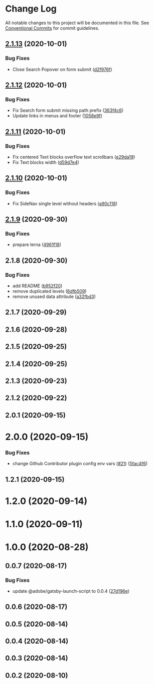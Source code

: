 # Change Log

All notable changes to this project will be documented in this file.
See [Conventional Commits](https://conventionalcommits.org) for commit guidelines.

## [2.1.13](https://github.com/adobe/gatsby-theme-parliament/compare/@adobe/gatsby-theme-parliament@2.1.12...@adobe/gatsby-theme-parliament@2.1.13) (2020-10-01)


### Bug Fixes

* Close Search Popover on form submit ([d2f976f](https://github.com/adobe/gatsby-theme-parliament/commit/d2f976f9a541198552abebc859f89b3a4eca37a6))





## [2.1.12](https://github.com/adobe/gatsby-theme-parliament/compare/@adobe/gatsby-theme-parliament@2.1.11...@adobe/gatsby-theme-parliament@2.1.12) (2020-10-01)


### Bug Fixes

* Fix Search form submit missing path prefix ([363f4c6](https://github.com/adobe/gatsby-theme-parliament/commit/363f4c650d9237feac8394de2cb51e6f4672c4da))
* Update links in menus and footer ([1058e9f](https://github.com/adobe/gatsby-theme-parliament/commit/1058e9f98275aef9f00310409858f2376dc57233))





## [2.1.11](https://github.com/adobe/gatsby-theme-parliament/compare/@adobe/gatsby-theme-parliament@2.1.10...@adobe/gatsby-theme-parliament@2.1.11) (2020-10-01)


### Bug Fixes

* Fix centered Text blocks overflow text scrollbars ([e29da19](https://github.com/adobe/gatsby-theme-parliament/commit/e29da19deaf7d86fe369bc51bd9856764c7f64d4))
* Fix Text blocks width ([d59d7e4](https://github.com/adobe/gatsby-theme-parliament/commit/d59d7e4da24e5f7cebd5258dcd59e5a7498e41f1))





## [2.1.10](https://github.com/adobe/gatsby-theme-parliament/compare/@adobe/gatsby-theme-parliament@2.1.9...@adobe/gatsby-theme-parliament@2.1.10) (2020-10-01)


### Bug Fixes

* Fix SideNav single level without headers ([a90c118](https://github.com/adobe/gatsby-theme-parliament/commit/a90c11887f30a53ca7da23943729d208919f6a28))





## [2.1.9](https://github.com/adobe/gatsby-theme-parliament/compare/@adobe/gatsby-theme-parliament@2.1.8...@adobe/gatsby-theme-parliament@2.1.9) (2020-09-30)


### Bug Fixes

* prepare lerna ([4961f18](https://github.com/adobe/gatsby-theme-parliament/commit/4961f184fcf2fa6b8a69381d082ffd6d25c51fbe))





## 2.1.8 (2020-09-30)


### Bug Fixes

* add README ([b952f20](https://github.com/adobe/gatsby-theme-parliament/commit/b952f2050c8a8c089406e5ff7eafd0c4509f7dd2))
* remove duplicated levels ([6dfb509](https://github.com/adobe/gatsby-theme-parliament/commit/6dfb50910a6ed7dc49eda816f9d8af47fd54bfd1))
* remove unused data attribute ([a32fbd3](https://github.com/adobe/gatsby-theme-parliament/commit/a32fbd3bf46bb070efbe9b8d4869e22e2981c020))



## 2.1.7 (2020-09-29)



## 2.1.6 (2020-09-28)



## 2.1.5 (2020-09-25)



## 2.1.4 (2020-09-25)



## 2.1.3 (2020-09-23)



## 2.1.2 (2020-09-22)



## 2.0.1 (2020-09-15)



# 2.0.0 (2020-09-15)


### Bug Fixes

* change Github Contributor plugin config env vars ([#21](https://github.com/adobe/gatsby-theme-parliament/issues/21)) ([5fac4f6](https://github.com/adobe/gatsby-theme-parliament/commit/5fac4f698054f36b364f3504afedab514042d125))



## 1.2.1 (2020-09-15)



# 1.2.0 (2020-09-14)



# 1.1.0 (2020-09-11)



# 1.0.0 (2020-08-28)



## 0.0.7 (2020-08-17)


### Bug Fixes

* update @adobe/gatsby-launch-script to 0.0.4 ([27d196e](https://github.com/adobe/gatsby-theme-parliament/commit/27d196edcda71185a0e8b1ad97aa2b6fd01e4e9e))



## 0.0.6 (2020-08-17)



## 0.0.5 (2020-08-14)



## 0.0.4 (2020-08-14)



## 0.0.3 (2020-08-14)



## 0.0.2 (2020-08-10)

